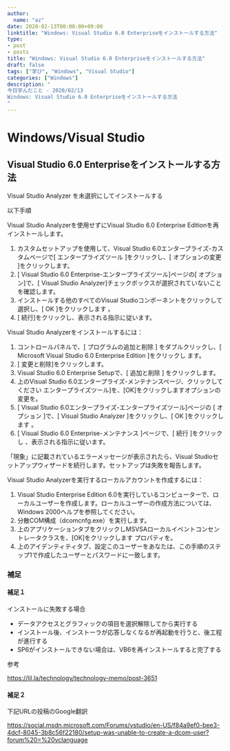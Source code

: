 ```yaml
---
author:
  name: "az"
date: 2020-02-13T00:00:00+09:00
linktitle: "Windows: Visual Studio 6.0 Enterpriseをインストールする方法"
type:
- post 
- posts
title: "Windows: Visual Studio 6.0 Enterpriseをインストールする方法"
draft: false
tags: ["学び", "Windows", "Visual Studio"]
categories: ["Windows"]
description: "
今日学んだこと - 2020/02/13
Windows: Visual Studio 6.0 Enterpriseをインストールする方法
"
---
```


# Windows/Visual Studio

## Visual Studio 6.0 Enterpriseをインストールする方法
Visual Studio Analyzer を未選択にしてインストールする

以下手順

Visual Studio Analyzerを使用せずにVisual Studio 6.0 Enterprise Editionを再インストールします。
1. カスタムセットアップを使用して、Visual Studio 6.0エンタープライズ-カスタムページで[ エンタープライズツール ]をクリックし、[ オプションの変更 ]をクリックします。
1. [ Visual Studio 6.0 Enterprise-エンタープライズツール]ページの[ オプション]で、[ Visual Studio Analyzer]チェックボックスが選択されていないことを確認します。
1. インストールする他のすべてのVisual Studioコンポーネントをクリックして選択し、[ OK ]をクリックします 。
1. [ 続行]をクリックし、表示される指示に従います。

Visual Studio Analyzerをインストールするには：
1. コントロールパネルで、[ プログラムの追加と削除 ] をダブルクリックし、[ Microsoft Visual Studio 6.0 Enterprise Edition ]をクリックし ます。
1. [ 変更と削除]をクリックします。
1. Visual Studio 6.0 Enterprise Setupで、[ 追加と削除 ] をクリックします。
1. 上のVisual Studio 6.0エンタープライズ-メンテナンスページ、クリックしてください エンタープライズツール]を、[OK]をクリックしますオプションの変更を。
1. [ Visual Studio 6.0エンタープライズ-エンタープライズツール]ページの [ オプション ]で、[ Visual Studio Analyzer ]をクリックし、[ OK ]をクリックします 。
1. [ Visual Studio 6.0 Enterprise-メンテナンス ]ページで、[ 続行 ]をクリックし 、表示される指示に従います。

「現象」に記載されているエラーメッセージが表示されたら、Visual Studioセットアップウィザードを続行します。セットアップは失敗を報告します。

Visual Studio Analyzerを実行するローカルアカウントを作成するには：
1. Visual Studio Enterprise Edition 6.0を実行しているコンピューターで、ローカルユーザーを作成します。ローカルユーザーの作成方法については、Windows 2000ヘルプを参照してください。
1. 分散COM構成（dcomcnfg.exe）を実行します。
1. 上のアプリケーションタブをクリックしMSVSAローカルイベントコンセントレータクラスを、[OK]をクリックします プロパティを。
1. 上のアイデンティティタブ、設定このユーザーをあなたは、この手順のステップ1で作成したユーザーとパスワードに一致します。


### 補足

#### 補足１
インストールに失敗する場合
- データアクセスとグラフィックの項目を選択解除してから実行する
- インストール後、インストーラが応答しなくなるが再起動を行うと、後工程が進行する
- SP6がインストールできない場合は、VB6を再インストールすると完了する

参考

https://lil.la/technology/technology-memo/post-3651

#### 補足２
下記URLの投稿のGoogle翻訳

https://social.msdn.microsoft.com/Forums/vstudio/en-US/f84a9ef0-bee3-4dcf-8045-3b8c56f22180/setup-was-unable-to-create-a-dcom-user?forum%20=%20vclanguage